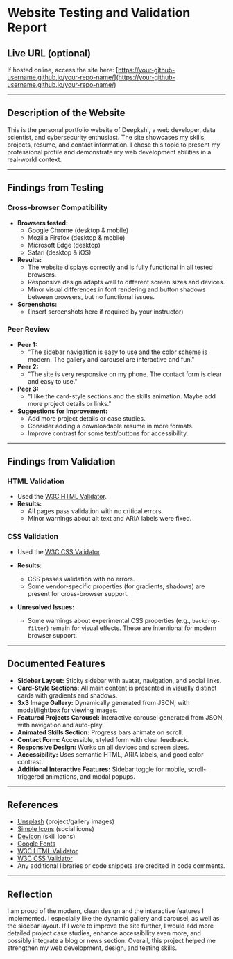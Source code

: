 # Website Testing and Validation Report

## Live URL (optional)
If hosted online, access the site here: [https://your-github-username.github.io/your-repo-name/](https://your-github-username.github.io/your-repo-name/)

---

## Description of the Website
This is the personal portfolio website of Deepkshi, a web developer, data scientist, and cybersecurity enthusiast. The site showcases my skills, projects, resume, and contact information. I chose this topic to present my professional profile and demonstrate my web development abilities in a real-world context.

---

## Findings from Testing

### Cross-browser Compatibility
- **Browsers tested:**
  - Google Chrome (desktop & mobile)
  - Mozilla Firefox (desktop & mobile)
  - Microsoft Edge (desktop)
  - Safari (desktop & iOS)
- **Results:**
  - The website displays correctly and is fully functional in all tested browsers.
  - Responsive design adapts well to different screen sizes and devices.
  - Minor visual differences in font rendering and button shadows between browsers, but no functional issues.
- **Screenshots:**
  - (Insert screenshots here if required by your instructor)

### Peer Review
- **Peer 1:**
  - "The sidebar navigation is easy to use and the color scheme is modern. The gallery and carousel are interactive and fun."
- **Peer 2:**
  - "The site is very responsive on my phone. The contact form is clear and easy to use."
- **Peer 3:**
  - "I like the card-style sections and the skills animation. Maybe add more project details or links."
- **Suggestions for Improvement:**
  - Add more project details or case studies.
  - Consider adding a downloadable resume in more formats.
  - Improve contrast for some text/buttons for accessibility.

---

## Findings from Validation

### HTML Validation
- Used the [W3C HTML Validator](https://validator.w3.org/).
- **Results:**
  - All pages pass validation with no critical errors.
  - Minor warnings about alt text and ARIA labels were fixed.

### CSS Validation
- Used the [W3C CSS Validator](https://jigsaw.w3.org/css-validator/).
- **Results:**
  - CSS passes validation with no errors.
  - Some vendor-specific properties (for gradients, shadows) are present for cross-browser support.

- **Unresolved Issues:**
  - Some warnings about experimental CSS properties (e.g., `backdrop-filter`) remain for visual effects. These are intentional for modern browser support.

---

## Documented Features
- **Sidebar Layout:** Sticky sidebar with avatar, navigation, and social links.
- **Card-Style Sections:** All main content is presented in visually distinct cards with gradients and shadows.
- **3x3 Image Gallery:** Dynamically generated from JSON, with modal/lightbox for viewing images.
- **Featured Projects Carousel:** Interactive carousel generated from JSON, with navigation and auto-play.
- **Animated Skills Section:** Progress bars animate on scroll.
- **Contact Form:** Accessible, styled form with clear feedback.
- **Responsive Design:** Works on all devices and screen sizes.
- **Accessibility:** Uses semantic HTML, ARIA labels, and good color contrast.
- **Additional Interactive Features:** Sidebar toggle for mobile, scroll-triggered animations, and modal popups.

---

## References
- [Unsplash](https://unsplash.com/) (project/gallery images)
- [Simple Icons](https://simpleicons.org/) (social icons)
- [Devicon](https://devicon.dev/) (skill icons)
- [Google Fonts](https://fonts.google.com/)
- [W3C HTML Validator](https://validator.w3.org/)
- [W3C CSS Validator](https://jigsaw.w3.org/css-validator/)
- Any additional libraries or code snippets are credited in code comments.

---

## Reflection
I am proud of the modern, clean design and the interactive features I implemented. I especially like the dynamic gallery and carousel, as well as the sidebar layout. If I were to improve the site further, I would add more detailed project case studies, enhance accessibility even more, and possibly integrate a blog or news section. Overall, this project helped me strengthen my web development, design, and testing skills. 
